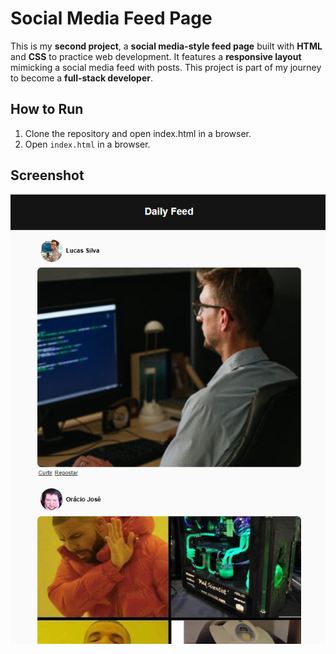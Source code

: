 # Social Media Feed Page

This is my **second project**, a **social media-style feed page** built with **HTML** and **CSS** to practice web development. It features a **responsive layout** mimicking a social media feed with posts. This project is part of my journey to become a **full-stack developer**.

## How to Run
1. Clone the repository and open index.html in a browser.
2. Open `index.html` in a browser.

## Screenshot
![Feed Screenshot](assets/screenshot.png)
